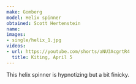 ```yaml
---
make: Gomberg
model: Helix spinner
obtained: Scott Hertenstein
name:
images:
- single/helix_1.jpg
videos:
- url: https://youtube.com/shorts/aNU3AcgrtR4
  title: Kiting, April 5
---
```


This helix spinner is hypnotizing but a bit finicky.
